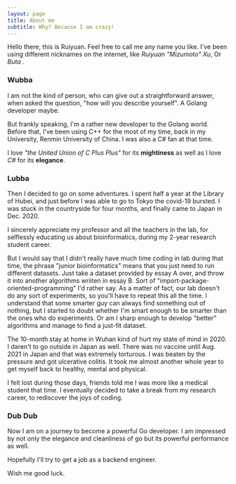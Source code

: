 ```yaml
---
layout: page
title: About me
subtitle: Why? Because I am crazy!
---
```


Hello there, this is Ruiyuan. Feel free to call me any name you like. I've been using different nicknames on the internet, like *Ruiyuan "Mizumoto" Xu*, Or *Buta* .

### Wubba

I am not the kind of person, who can give out a straightforward answer, when asked the question, "how will you describe yourself". A Golang developer maybe.

But frankly speaking, I'm a rather new developer to the Golang world. Before that, I've been using C++ for the most of my time, back in my University, Renmin University of China. I was also a C# fan at that time.

I love *"the United Union of C Plus Plus"* for its **mightiness** as well as I love *C#* for its **elegance**.

### Lubba

Then I decided to go on some adventures. I spent half a year at the Library of Hubei, and just before I was able to go to Tokyo the covid-19 bursted. I was stuck in the countryside for four months, and finally came to Japan in Dec. 2020.

I sincerely appreciate my professor and all the teachers in the lab, for selflessly educating us about bioinformatics, during my 2-year research student career.

But I would say that I didn't really have much time coding in lab during that time, the phrase "junior bioinformatics" means that you just need to run different datasets. Just take a dataset provided by essay A over, and throw it into another algorithms wriiten in essay B. Sort of "import-package-oriented-programming" I'd rather say. As a matter of fact, our lab doesn't do any sort of experiments, so you'll have to repeat this all the time. I understand that some smarter guy can always find something out of nothing, but I started to doubt whether I'm smart enough to be smarter than the ones who do experiments. Or am I sharp enough to develop "better" algorithms and manage to find a just-fit dataset.  

The 10-month stay at home in Wuhan kind of hurt my state of mind in 2020. I daren't to go outside in Japan as well. There was no vaccine until Aug. 2021 in Japan and that was extremely torturous. I was beaten by the pressure and got ulcerative colitis. It took me almost another whole year to get myself back to healthy, mental and physical.

I felt lost during those days, friends told me I was more like a medical student that time. I eventually decided to take a break from my research career, to rediscover the joys of coding.

### Dub Dub

Now I am on a journey to become a powerful Go developer. I am impressed by not only the elegance and cleanliness of go but its powerful performance as well.

Hopefully I'll try to get a job as a backend engineer.

Wish me good luck.
